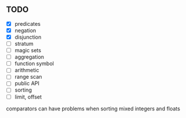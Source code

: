 ## TODO

* [x] predicates
* [x] negation
* [x] disjunction
* [ ] stratum
* [ ] magic sets
* [ ] aggregation
* [ ] function symbol
* [ ] arithmetic
* [ ] range scan
* [ ] public API
* [ ] sorting
* [ ] limit, offset

comparators can have problems when sorting mixed integers and floats